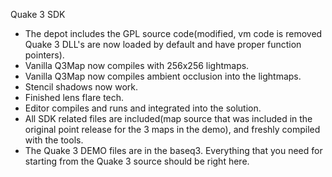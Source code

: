 Quake 3 SDK
   * The depot includes the GPL source code(modified, vm code is removed Quake 3 DLL's are now loaded by default and have proper function pointers).
   * Vanilla Q3Map now compiles with 256x256 lightmaps.
   * Vanilla Q3Map now compiles ambient occlusion into the lightmaps.
   * Stencil shadows now work.
   * Finished lens flare tech. 
   * Editor compiles and runs and integrated into the solution.
   * All SDK related files are included(map source that was included in the original point release for the 3 maps in the demo), and freshly compiled with the tools.
   * The Quake 3 DEMO files are in the baseq3.
Everything that you need for starting from the Quake 3 source should be right here. 
